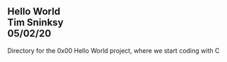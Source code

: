 Hello World\
Tim Sninksy\
05/02/20
---
Directory for the 0x00 Hello World project, where we start coding with C
